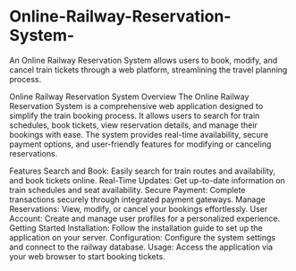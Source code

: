 # Online-Railway-Reservation-System-
An Online Railway Reservation System allows users to book, modify, and cancel train tickets through a web platform, streamlining the travel planning process.

Online Railway Reservation System
Overview
The Online Railway Reservation System is a comprehensive web application designed to simplify the train booking process. It allows users to search for train schedules, book tickets, view reservation details, and manage their bookings with ease. The system provides real-time availability, secure payment options, and user-friendly features for modifying or canceling reservations.

Features
Search and Book: Easily search for train routes and availability, and book tickets online.
Real-Time Updates: Get up-to-date information on train schedules and seat availability.
Secure Payment: Complete transactions securely through integrated payment gateways.
Manage Reservations: View, modify, or cancel your bookings effortlessly.
User Account: Create and manage user profiles for a personalized experience.
Getting Started
Installation: Follow the installation guide to set up the application on your server.
Configuration: Configure the system settings and connect to the railway database.
Usage: Access the application via your web browser to start booking tickets.
